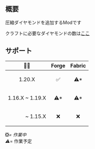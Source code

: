 ## 概要

圧縮ダイヤモンドを追加するModです

クラフトに必要なダイヤモンドの数は[ここ](https://github.com/Torikun9971/Compressed_Diamond_Mod/blob/Forge-1.20.1/COMPRESSION_TABLE.md)

## サポート

| 🌈💎                      | Forge                | Fabric               |
|---------------------------|----------------------|----------------------|
| <p align="center">1.20.X  | <p align="center">✅  | <p align="center">⚠* |
| 1.16.X ~ 1.19.X           | <p align="center">⚠* | <p align="center">⚠* |
| <p align="right">~ 1.15.X | <p align="center">❌  | <p align="center">❌  |

❎*= 作業中  
⚠*= 作業予定